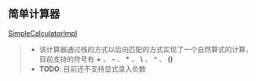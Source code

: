 ## 简单计算器

[SimpleCalculatorImpl](https://github.com/yinhutjfox/tjf-demo-utils/blob/master/simple-calculator/src/main/java/tjf/simpleCalculator/impl/SimpleCalculatorImpl.java)
> - 该计算器通过栈的方式以后向匹配的方式实现了一个自然算式的计算，目前支持的符号有 **+** 、 **-** 、 __*__ 、 __\\__ 、 **^** 、 **()**
> - __TODO__: 目前还不支持显式录入负数
